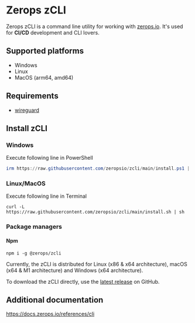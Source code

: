 # Zerops zCLI

Zerops zCLI is a command line utility for working with [zerops.io](https://zerops.io). It's used 
for **CI/CD** development and CLI lovers.

## Supported platforms

* Windows
* Linux
* MacOS (arm64, amd64)

## Requirements

* [wireguard](https://www.wireguard.com)

## Install zCLI

### Windows
Execute following line in PowerShell
```powershell
irm https://raw.githubusercontent.com/zeropsio/zcli/main/install.ps1 | iex
```

### Linux/MacOS
Execute following line in Terminal
```shell
curl -L https://raw.githubusercontent.com/zeropsio/zcli/main/install.sh | sh
```

### Package managers

#### Npm
```
npm i -g @zerops/zcli
```

Currently, the zCLI is distributed for Linux (x86 & x64 architecture), macOS (x64 & M1 architecture) and Windows (x64 architecture).

To download the zCLI directly, use the [latest release](https://github.com/zeropsio/zcli/releases/latest/) on GitHub.

## Additional documentation

https://docs.zerops.io/references/cli
